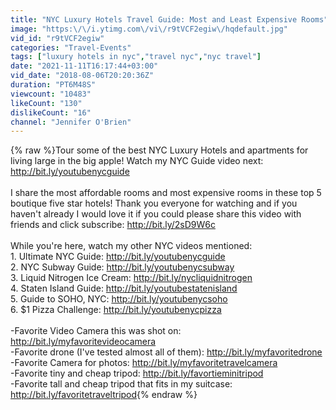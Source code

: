 ```yaml
---
title: "NYC Luxury Hotels Travel Guide: Most and Least Expensive Rooms"
image: "https:\/\/i.ytimg.com\/vi\/r9tVCF2egiw\/hqdefault.jpg"
vid_id: "r9tVCF2egiw"
categories: "Travel-Events"
tags: ["luxury hotels in nyc","travel nyc","nyc travel"]
date: "2021-11-11T16:17:44+03:00"
vid_date: "2018-08-06T20:20:36Z"
duration: "PT6M48S"
viewcount: "10483"
likeCount: "130"
dislikeCount: "16"
channel: "Jennifer O'Brien"
---
```

{% raw %}Tour some of the best NYC Luxury Hotels and apartments for living large in the big apple! Watch my NYC Guide video next: <a rel="nofollow" target="blank" href="http://bit.ly/youtubenycguide">http://bit.ly/youtubenycguide</a><br /><br />I share the most affordable rooms and most expensive rooms in these top 5 boutique five star hotels! Thank you everyone for watching and if you haven't already I would love it if you could please share this video with friends and click subscribe: <a rel="nofollow" target="blank" href="http://bit.ly/2sD9W6c">http://bit.ly/2sD9W6c</a><br /><br />While you're here, watch my other NYC videos mentioned: <br />1. Ultimate NYC Guide: <a rel="nofollow" target="blank" href="http://bit.ly/youtubenycguide">http://bit.ly/youtubenycguide</a><br />2. NYC Subway Guide: <a rel="nofollow" target="blank" href="http://bit.ly/youtubenycsubway">http://bit.ly/youtubenycsubway</a><br />3. Liquid Nitrogen Ice Cream: <a rel="nofollow" target="blank" href="http://bit.ly/nycliquidnitrogen">http://bit.ly/nycliquidnitrogen</a><br />4. Staten Island Guide: <a rel="nofollow" target="blank" href="http://bit.ly/youtubestatenisland">http://bit.ly/youtubestatenisland</a> <br />5. Guide to SOHO, NYC: <a rel="nofollow" target="blank" href="http://bit.ly/youtubenycsoho">http://bit.ly/youtubenycsoho</a><br />6. $1 Pizza Challenge: <a rel="nofollow" target="blank" href="http://bit.ly/youtubenycpizza">http://bit.ly/youtubenycpizza</a><br /><br />-Favorite Video Camera this was shot on: <a rel="nofollow" target="blank" href="http://bit.ly/myfavoritevideocamera">http://bit.ly/myfavoritevideocamera</a><br />-Favorite drone (I've tested almost all of them): <a rel="nofollow" target="blank" href="http://bit.ly/myfavoritedrone">http://bit.ly/myfavoritedrone</a><br />-Favorite Camera for photos: <a rel="nofollow" target="blank" href="http://bit.ly/myfavoritetravelcamera">http://bit.ly/myfavoritetravelcamera</a><br />-Favorite tiny and cheap tripod: <a rel="nofollow" target="blank" href="http://bit.ly/favortieminitripod">http://bit.ly/favortieminitripod</a><br />-Favorite tall and cheap tripod that fits in my suitcase: <a rel="nofollow" target="blank" href="http://bit.ly/favoritetraveltripod">http://bit.ly/favoritetraveltripod</a>{% endraw %}
